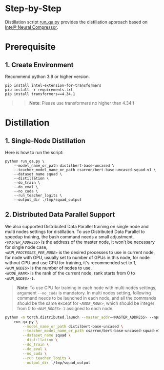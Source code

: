 Step-by-Step​
============
Distillation script [run_qa.py](./run_qa.py) provides the distillation approach based on [Intel® Neural Compressor](https://github.com/intel/neural-compressor).

# Prerequisite​

## 1. Create Environment​
Recommend python 3.9 or higher version.
```shell
pip install intel-extension-for-transformers
pip install -r requirements.txt
pip install transformers==4.34.1
```
>>**Note**: Please use transformers no higher than 4.34.1

# Distillation
## 1. Single-Node Distillation

Here is how to run the script:
```
python run_qa.py \
    --model_name_or_path distilbert-base-uncased \
    --teacher_model_name_or_path csarron/bert-base-uncased-squad-v1 \
    --dataset_name squad \
    --distillation \
    --do_train \
    --do_eval \
    --no_cuda \
    --run_teacher_logits \
    --output_dir ./tmp/squad_output
```


## 2. Distributed Data Parallel Support

We also supported Distributed Data Parallel training on single node and multi nodes settings for distillation. To use Distributed Data Parallel to speedup training, the bash command needs a small adjustment.
<br>
*`<MASTER_ADDRESS>`* is the address of the master node, it won't be necessary for single node case,
<br>
*`<NUM_PROCESSES_PER_NODE>`* is the desired processes to use in current node, for node with GPU, usually set to number of GPUs in this node, for node without GPU and use CPU for training, it's recommended set to 1,
<br>
*`<NUM_NODES>`* is the number of nodes to use,
<br>
*`<NODE_RANK>`* is the rank of the current node, rank starts from 0 to *`<NUM_NODES>`*`-1`.
<br>

 >**Note**: To use CPU for training in each node with multi nodes settings, argument `--no_cuda` is mandatory. In multi nodes setting, following command needs to be launched in each node, and all the commands should be the same except for *`<NODE_RANK>`*, which should be integer from 0 to *`<NUM_NODES>`*`-1` assigned to each node.
```bash
python -m torch.distributed.launch --master_addr=<MASTER_ADDRESS> --nproc_per_node=<NUM_PROCESSES_PER_NODE> --nnodes=<NUM_NODES> --node_rank=<NODE_RANK> \
    run_qa.py \
        --model_name_or_path distilbert-base-uncased \
        --teacher_model_name_or_path csarron/bert-base-uncased-squad-v1 \
        --dataset_name squad \
        --distillation \
        --do_train \
        --do_eval \
        --no_cuda \
        --run_teacher_logits \
        --output_dir ./tmp/squad_output
```
